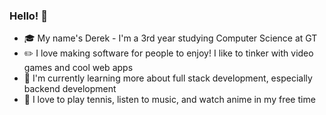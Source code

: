 ### Hello! 👋

- 🎓 My name's Derek - I'm a 3rd year studying Computer Science at GT
- ✏️ I love making software for people to enjoy! I like to tinker with video games and cool web apps
- 📖 I'm currently learning more about full stack development, especially backend development
- 🎾 I love to play tennis, listen to music, and watch anime in my free time

<!--
**dxie46/dxie46** is a ✨ _special_ ✨ repository because its `README.md` (this file) appears on your GitHub profile.

Here are some ideas to get you started:

- 🔭 I’m currently working on ...
- 🌱 I’m currently learning ...
- 👯 I’m looking to collaborate on ...
- 🤔 I’m looking for help with ...
- 💬 Ask me about ...
- 📫 How to reach me: ...
- 😄 Pronouns: ...
- ⚡ Fun fact: ...
-->
